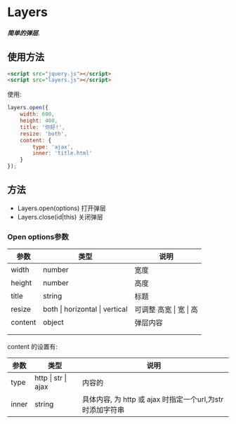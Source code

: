 # Layers

##### 简单的弹层.



## 使用方法

```html
<script src="jquery.js"></script>
<script src="layers.js"></script>
```

使用:

```javascript
layers.open({
	width: 600,
	height: 400,
	title: '你好!',
	resize: 'both',
	content: {
		type: 'ajax',
		inner: 'title.html'
	}
});
```



## 方法

- Layers.open(options) 打开弹层
- Layers.close(id|this)   关闭弹层



### Open options参数

| 参数      | 类型                             | 说明               |
| ------- | ------------------------------ | ---------------- |
| width   | number                         | 宽度               |
| height  | number                         | 高度               |
| title   | string                         | 标题               |
| resize  | both \| horizontal \| vertical | 可调整 高宽 \| 宽 \| 高 |
| content | object                         | 弹层内容             |
|         |                                |                  |
|         |                                |                  |

content 的设置有:

| 参数    | 类型                  | 说明                                      |
| ----- | ------------------- | --------------------------------------- |
| type  | http \| str \| ajax | 内容的                                     |
| inner | string              | 具体内容, 为 http 或 ajax 时指定一个url,为str时添加字符串 |

